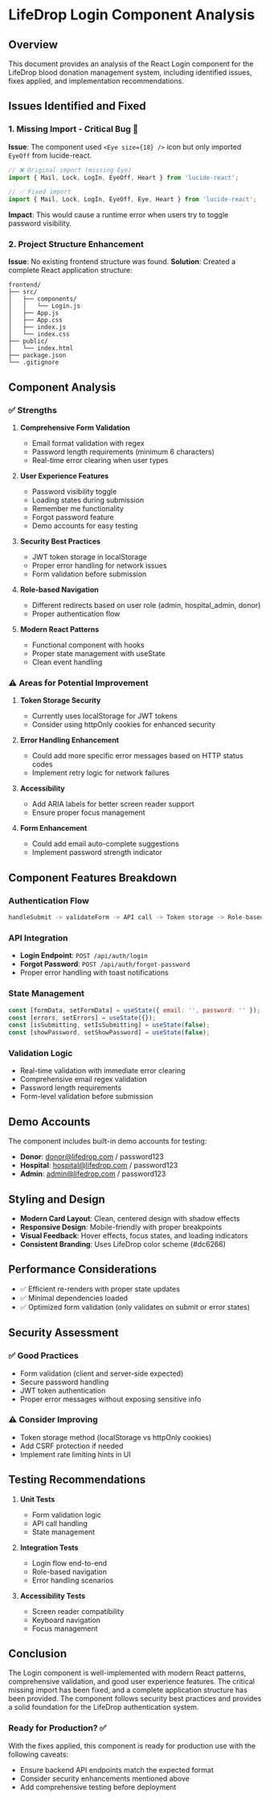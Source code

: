 # LifeDrop Login Component Analysis

## Overview
This document provides an analysis of the React Login component for the LifeDrop blood donation management system, including identified issues, fixes applied, and implementation recommendations.

## Issues Identified and Fixed

### 1. Missing Import - Critical Bug 🚨
**Issue**: The component used `<Eye size={18} />` icon but only imported `EyeOff` from lucide-react.
```javascript
// ❌ Original import (missing Eye)
import { Mail, Lock, LogIn, EyeOff, Heart } from 'lucide-react';

// ✅ Fixed import
import { Mail, Lock, LogIn, EyeOff, Eye, Heart } from 'lucide-react';
```
**Impact**: This would cause a runtime error when users try to toggle password visibility.

### 2. Project Structure Enhancement
**Issue**: No existing frontend structure was found.
**Solution**: Created a complete React application structure:
```
frontend/
├── src/
│   ├── components/
│   │   └── Login.js
│   ├── App.js
│   ├── App.css
│   ├── index.js
│   └── index.css
├── public/
│   └── index.html
├── package.json
└── .gitignore
```

## Component Analysis

### ✅ Strengths
1. **Comprehensive Form Validation**
   - Email format validation with regex
   - Password length requirements (minimum 6 characters)
   - Real-time error clearing when user types

2. **User Experience Features**
   - Password visibility toggle
   - Loading states during submission
   - Remember me functionality
   - Forgot password feature
   - Demo accounts for easy testing

3. **Security Best Practices**
   - JWT token storage in localStorage
   - Proper error handling for network issues
   - Form validation before submission

4. **Role-based Navigation**
   - Different redirects based on user role (admin, hospital_admin, donor)
   - Proper authentication flow

5. **Modern React Patterns**
   - Functional component with hooks
   - Proper state management with useState
   - Clean event handling

### ⚠️ Areas for Potential Improvement

1. **Token Storage Security**
   - Currently uses localStorage for JWT tokens
   - Consider using httpOnly cookies for enhanced security

2. **Error Handling Enhancement**
   - Could add more specific error messages based on HTTP status codes
   - Implement retry logic for network failures

3. **Accessibility**
   - Add ARIA labels for better screen reader support
   - Ensure proper focus management

4. **Form Enhancement**
   - Could add email auto-complete suggestions
   - Implement password strength indicator

## Component Features Breakdown

### Authentication Flow
```javascript
handleSubmit -> validateForm -> API call -> Token storage -> Role-based redirect
```

### API Integration
- **Login Endpoint**: `POST /api/auth/login`
- **Forgot Password**: `POST /api/auth/forgot-password`
- Proper error handling with toast notifications

### State Management
```javascript
const [formData, setFormData] = useState({ email: '', password: '' });
const [errors, setErrors] = useState({});
const [isSubmitting, setIsSubmitting] = useState(false);
const [showPassword, setShowPassword] = useState(false);
```

### Validation Logic
- Real-time validation with immediate error clearing
- Comprehensive email regex validation
- Password length requirements
- Form-level validation before submission

## Demo Accounts
The component includes built-in demo accounts for testing:
- **Donor**: donor@lifedrop.com / password123
- **Hospital**: hospital@lifedrop.com / password123  
- **Admin**: admin@lifedrop.com / password123

## Styling and Design
- **Modern Card Layout**: Clean, centered design with shadow effects
- **Responsive Design**: Mobile-friendly with proper breakpoints
- **Visual Feedback**: Hover effects, focus states, and loading indicators
- **Consistent Branding**: Uses LifeDrop color scheme (#dc6266)

## Performance Considerations
- ✅ Efficient re-renders with proper state updates
- ✅ Minimal dependencies loaded
- ✅ Optimized form validation (only validates on submit or error states)

## Security Assessment
### ✅ Good Practices
- Form validation (client and server-side expected)
- Secure password handling
- JWT token authentication
- Proper error messages without exposing sensitive info

### ⚠️ Consider Improving
- Token storage method (localStorage vs httpOnly cookies)
- Add CSRF protection if needed
- Implement rate limiting hints in UI

## Testing Recommendations
1. **Unit Tests**
   - Form validation logic
   - API call handling
   - State management

2. **Integration Tests**
   - Login flow end-to-end
   - Role-based navigation
   - Error handling scenarios

3. **Accessibility Tests**
   - Screen reader compatibility
   - Keyboard navigation
   - Focus management

## Conclusion
The Login component is well-implemented with modern React patterns, comprehensive validation, and good user experience features. The critical missing import has been fixed, and a complete application structure has been provided. The component follows security best practices and provides a solid foundation for the LifeDrop authentication system.

### Ready for Production? ✅
With the fixes applied, this component is ready for production use with the following caveats:
- Ensure backend API endpoints match the expected format
- Consider security enhancements mentioned above
- Add comprehensive testing before deployment